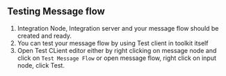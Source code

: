 ## Testing Message flow

1. Integration Node, Integration server and your message flow should be created and ready.
2. You can test your message flow by using Test client in toolkit itself
3. Open Test CLient editor either by right clicking on message node and click on `Test Message Flow` or open message flow, right click on input node, click Test.
